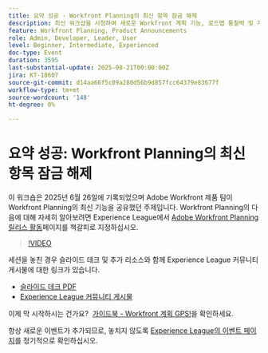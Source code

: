 ```yaml
---
title: 요약 성공 - Workfront Planning의 최신 항목 잠금 해제
description: 최신 워크샵을 시청하여 새로운 Workfront 계획 기능, 로드맵 통찰력 및 계획 성공을 안내하는 리소스를 살펴보십시오.
feature: Workfront Planning, Product Announcements
role: Admin, Developer, Leader, User
level: Beginner, Intermediate, Experienced
doc-type: Event
duration: 3595
last-substantial-update: 2025-08-21T00:00:00Z
jira: KT-18607
source-git-commit: d14aa66f5c09a280d56b9d857fcc64379e83677f
workflow-type: tm+mt
source-wordcount: '148'
ht-degree: 0%

---
```



# 요약 성공: Workfront Planning의 최신 항목 잠금 해제

이 워크숍은 2025년 6월 26일에 기록되었으며 Adobe Workfront 제품 팀이 Workfront Planning의 최신 기능을 공유했던 주제입니다. Workfront Planning의 다음에 대해 자세히 알아보려면 Experience League에서 [Adobe Workfront Planning 릴리스 활동](https://experienceleague.adobe.com/ko/docs/workfront/using/product-announcements/product-releases/planning-release-activity/planning-release-activity-article-index)페이지를 책갈피로 지정하십시오. 

>[!VIDEO](https://video.tv.adobe.com/v/3469860/?learn=on&enablevpops)

세션을 놓친 경우 슬라이드 데크 및 추가 리소스와 함께 Experience League 커뮤니티 게시물에 대한 링크가 있습니다.

* [슬라이드 데크 PDF](https://workfront-experience.s3.us-west-2.amazonaws.com/Training/Guides/Customer+Success+at+Scale/062625+Summoning+Success+-+Unlocking+the+Latest+in+Workfront+Planning.pdf)
* [Experience League 커뮤니티 게시물](https://experienceleaguecommunities.adobe.com/t5/workfront-discussions/event-follow-up-summoning-success-unlocking-the-latest-in/td-p/761676?profile.language=ko)

이제 막 시작하시는 건가요?  [가이드북 - Workfront 계획 GPS!](https://workfront-experience.s3.us-west-2.amazonaws.com/Training/Guides/Customer+Success+at+Scale/Workfront+Planning+Guidebook.pdf)을 확인하세요.

항상 새로운 이벤트가 추가되므로, 놓치지 않도록 [Experience League의 이벤트 페이지](https://experienceleague.adobe.com/events/?lang=ko&filters=Workfront)를 정기적으로 확인하십시오.
